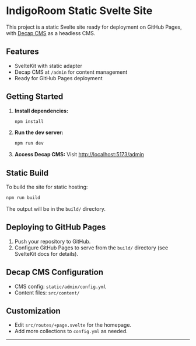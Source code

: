 # IndigoRoom Static Svelte Site

This project is a static Svelte site ready for deployment on GitHub Pages, with [Decap CMS](https://decapcms.org/) as a headless CMS.

## Features
- SvelteKit with static adapter
- Decap CMS at `/admin` for content management
- Ready for GitHub Pages deployment

## Getting Started

1. **Install dependencies:**
   ```bash
   npm install
   ```
2. **Run the dev server:**
   ```bash
   npm run dev
   ```
3. **Access Decap CMS:**
   Visit [http://localhost:5173/admin](http://localhost:5173/admin)

## Static Build
To build the site for static hosting:
```bash
npm run build
```
The output will be in the `build/` directory.

## Deploying to GitHub Pages
1. Push your repository to GitHub.
2. Configure GitHub Pages to serve from the `build/` directory (see SvelteKit docs for details).

## Decap CMS Configuration
- CMS config: `static/admin/config.yml`
- Content files: `src/content/`

## Customization
- Edit `src/routes/+page.svelte` for the homepage.
- Add more collections to `config.yml` as needed.

---
